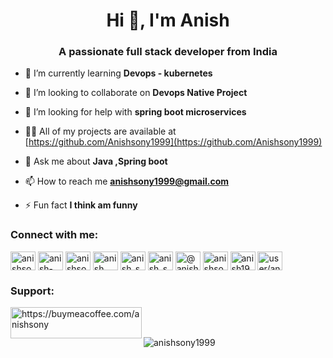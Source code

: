 <h1 align="center">Hi 👋, I'm Anish</h1>
<h3 align="center">A passionate full stack developer from India</h3>

- 🌱 I’m currently learning **Devops - kubernetes**

- 👯 I’m looking to collaborate on **Devops Native Project**

- 🤝 I’m looking for help with **spring boot microservices**

- 👨‍💻 All of my projects are available at [https://github.com/Anishsony1999](https://github.com/Anishsony1999)

- 💬 Ask me about **Java ,Spring boot**

- 📫 How to reach me **anishsony1999@gmail.com**

- ⚡ Fun fact **I think am funny**

<h3 align="left">Connect with me:</h3>
<p align="left">
<a href="https://dev.to/anishsony" target="blank"><img align="center" src="https://raw.githubusercontent.com/rahuldkjain/github-profile-readme-generator/master/src/images/icons/Social/devto.svg" alt="anishsony" height="30" width="40" /></a>
<a href="https://linkedin.com/in/anish-sony" target="blank"><img align="center" src="https://raw.githubusercontent.com/rahuldkjain/github-profile-readme-generator/master/src/images/icons/Social/linked-in-alt.svg" alt="anish-sony" height="30" width="40" /></a>
<a href="https://codesandbox.com/anishsony" target="blank"><img align="center" src="https://raw.githubusercontent.com/rahuldkjain/github-profile-readme-generator/master/src/images/icons/Social/codesandbox.svg" alt="anishsony" height="30" width="40" /></a>
<a href="https://fb.com/anish sony" target="blank"><img align="center" src="https://raw.githubusercontent.com/rahuldkjain/github-profile-readme-generator/master/src/images/icons/Social/facebook.svg" alt="anish sony" height="30" width="40" /></a>
<a href="https://instagram.com/anish_sony_" target="blank"><img align="center" src="https://raw.githubusercontent.com/rahuldkjain/github-profile-readme-generator/master/src/images/icons/Social/instagram.svg" alt="anish_sony_" height="30" width="40" /></a>
<a href="https://dribbble.com/anish_sony" target="blank"><img align="center" src="https://raw.githubusercontent.com/rahuldkjain/github-profile-readme-generator/master/src/images/icons/Social/dribbble.svg" alt="anish_sony" height="30" width="40" /></a>
<a href="https://hashnode.com/@anishsony" target="blank"><img align="center" src="https://raw.githubusercontent.com/rahuldkjain/github-profile-readme-generator/master/src/images/icons/Social/hashnode.svg" alt="@anishsony" height="30" width="40" /></a>
<a href="https://www.hackerrank.com/anishsony1998" target="blank"><img align="center" src="https://raw.githubusercontent.com/rahuldkjain/github-profile-readme-generator/master/src/images/icons/Social/hackerrank.svg" alt="anishsony1998" height="30" width="40" /></a>
<a href="https://www.leetcode.com/anish1999" target="blank"><img align="center" src="https://raw.githubusercontent.com/rahuldkjain/github-profile-readme-generator/master/src/images/icons/Social/leet-code.svg" alt="anish1999" height="30" width="40" /></a>
<a href="https://auth.geeksforgeeks.org/user/anishsoqkvr" target="blank"><img align="center" src="https://raw.githubusercontent.com/rahuldkjain/github-profile-readme-generator/master/src/images/icons/Social/geeks-for-geeks.svg" alt="user/anishsoqkvr" height="30" width="40" /></a>
</p>



<h3 align="left">Support:</h3>
<p><a href="https://www.buymeacoffee.com/anishsony"> <img align="left" src="https://cdn.buymeacoffee.com/buttons/v2/default-yellow.png" height="50" width="210" alt="https://buymeacoffee.com/anishsony" /></a></p><br><br>

<p><img align="center" src="https://github-readme-stats.vercel.app/api/top-langs?username=anishsony1999&show_icons=true&locale=en&layout=compact" alt="anishsony1999" /></p>
